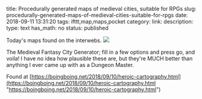 title: Procedurally generated maps of medieval cities, suitable for RPGs
slug: procedurally-generated-maps-of-medieval-cities-suitable-for-rpgs
date: 2018-09-11 13:31:20
tags: ifttt,map,maps,pocket
category: 
link: 
description: 
type: text
has_math: no
status: published

Today's maps found on the interwebs. ![](http://ifttt.com/images/no_image_card.png)  
  

The Medieval Fantasy City Generator; fill in a few options and press go, and voila! I have no idea how plausible these are, but they're MUCH better than anything I ever came up with as a Dungeon Master.  
  

Found at [https://boingboing.net/2018/09/10/heroic-cartography.html](https://boingboing.net/2018/09/10/heroic-cartography.html "https://boingboing.net/2018/09/10/heroic-cartography.html")



